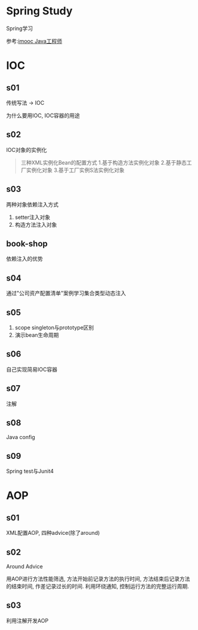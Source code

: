 # Spring Study

Spring学习

参考:[imooc Java工程师](https://class.imooc.com/sale/java2021)



# IOC

## s01

传统写法 -> IOC

为什么要用IOC, IOC容器的用途



## s02

IOC对象的实例化

> 三种XML实例化Bean的配置方式
> 1.基于构造方法实例化对象
> 2.基于静态工厂实例化对象
> 3.基于工厂实例S法实例化对象



## s03

两种对象依赖注入方式

1. setter注入对象
2. 构造方法注入对象



## book-shop

依赖注入的优势



## s04

通过"公司资产配置清单"案例学习集合类型动态注入



## s05

1. scope singleton与prototype区别
2. 演示bean生命周期

## s06
自己实现简易IOC容器



## s07

注解



## s08

Java config



## s09

Spring test与Junit4



# AOP

## s01

XML配置AOP, 四种advice(除了around)

## s02

Around Advice

用AOP进行方法性能筛选, 方法开始前记录方法的执行时间, 方法结束后记录方法的结束时间, 作差记录过长的时间. 利用环绕通知, 控制运行方法的完整运行周期.

## s03

利用注解开发AOP







